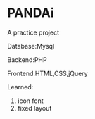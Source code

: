 # PANDAi

A practice project

Database:Mysql

Backend:PHP

Frontend:HTML,CSS,jQuery

Learned:

1. icon font
2. fixed layout


